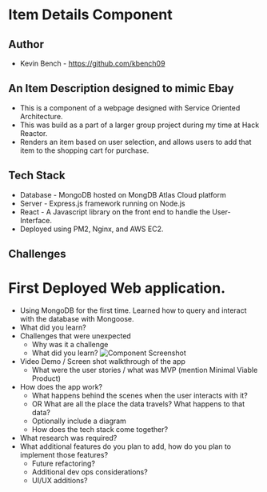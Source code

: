 # Item Details Component
## Author
   * Kevin Bench - https://github.com/kbench09
## An Item Description designed to mimic Ebay 
   * This is a component of a webpage designed with Service Oriented Architecture.
   * This was build as a part of a larger group project during my time at Hack Reactor.
   * Renders an item based on user selection, and allows users to add that item to the shopping cart for purchase.
## Tech Stack
   * Database - MongoDB hosted on MongDB Atlas Cloud platform
   * Server - Express.js framework running on Node.js
   * React - A Javascript library on the front end to handle the User-Interface.
   * Deployed using PM2, Nginx, and AWS EC2.
## Challenges
   # First Deployed Web application.
   * Using MongoDB for the first time. Learned how to query and interact with the database with Mongoose.
   * What did you learn?
* Challenges that were unexpected
    * Why was it a challenge
    * What did you learn?
 ![Component Screenshot](https://kbench09git.s3.us-east-2.amazonaws.com/Screen+Shot+2019-07-19+at+4.15.24+PM.png)
* Video Demo / Screen shot walkthrough of the app 
    * What were the user stories /  what was MVP (mention Minimal Viable Product)
* How does the app work?
    * What happens behind the scenes when the user interacts with it? 
    * OR What are all the place the data travels?  What happens to that data?
    * Optionally include a diagram
    * How does the tech stack come together?
* What research was required? 
* What additional features do you plan to add, how do you plan to implement those features?
    * Future refactoring?
    * Additional dev ops considerations?
    * UI/UX additions?
